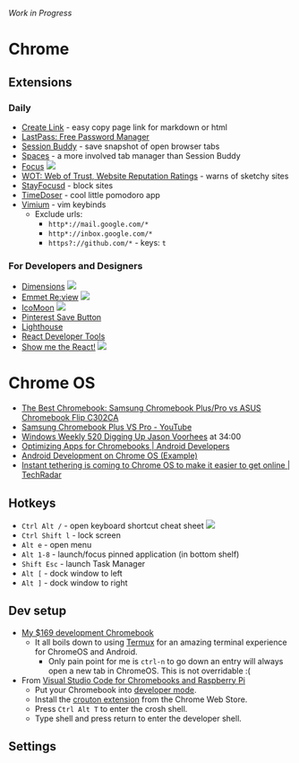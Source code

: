 _Work in Progress_

# Chrome
## Extensions
### Daily
- [Create Link](https://chrome.google.com/webstore/detail/create-link/gcmghdmnkfdbncmnmlkkglmnnhagajbm) - easy copy page link for markdown or html
- [LastPass: Free Password Manager](https://chrome.google.com/webstore/detail/lastpass-free-password-ma/hdokiejnpimakedhajhdlcegeplioahd)
- [Session Buddy](https://chrome.google.com/webstore/detail/session-buddy/edacconmaakjimmfgnblocblbcdcpbko) - save snapshot of open browser tabs
- [Spaces](https://chrome.google.com/webstore/detail/spaces/cenkmofngpohdnkbjdpilgpmbiiljjim) - a more involved tab manager than Session Buddy
- [Focus](https://chrome.google.com/webstore/detail/focus/paipcheolflniajdfeglfpddafcklepg)
![](https://lh3.googleusercontent.com/VGJGQINGg8IWyeSFF6AhZKJqbceZhLwrLYef7Cj68OJr-jmPHhq2nNF-l2Ld9VG2iajBGuWvpHs=w640-h400-e365)
- [WOT: Web of Trust, Website Reputation Ratings](https://chrome.google.com/webstore/detail/wot-web-of-trust-website/bhmmomiinigofkjcapegjjndpbikblnp) - warns of sketchy sites
- [StayFocusd](https://chrome.google.com/webstore/detail/stayfocusd/laankejkbhbdhmipfmgcngdelahlfoji) - block sites
- [TimeDoser](https://chrome.google.com/webstore/detail/timedoser/cmkneeaihlcdllananjlkmppnkdahdcc) - cool little pomodoro app
- [Vimium](https://chrome.google.com/webstore/detail/vimium/dbepggeogbaibhgnhhndojpepiihcmeb) - vim keybinds
  - Exclude urls:
    - `http*://mail.google.com/*`
    - `http*://inbox.google.com/*`
    - `https?://github.com/*` - keys: `t`

### For Developers and Designers
- [Dimensions](https://chrome.google.com/webstore/detail/dimensions/baocaagndhipibgklemoalmkljaimfdj)
![](https://lh3.googleusercontent.com/ceJflFysqTQjWuY0pnO7ab6OiBf-7uJdCJ_9EOL14pHIT7pECE-yi5fL9PUgNuQMNk3kAnhKNw=w640-h400-e365)
- [Emmet Re:view](https://chrome.google.com/webstore/detail/emmet-review/epejoicbhllgiimigokgjdoijnpaphdp)
![](https://lh3.googleusercontent.com/Ofry7wX_DxwwpY4lXCPcD0-EHRZnp_Oo79Jrd2kvZ0H4oWWHYtsgyVMkunURQQAV9VU81ud0rw=w640-h400-e365)
- [IcoMoon](https://chrome.google.com/webstore/detail/icomoon/kppingdhhalimbaehfmhldppemnmlcjd)
![](https://lh3.googleusercontent.com/uCp8QRtnVXu6zb2XHY4vFxaldZhmDDgR12hmuRf9fuajx4iXX6NwKZ_U_grRr62YhwAEOERD=w640-h400-e365)
- [Pinterest Save Button](https://chrome.google.com/webstore/detail/pinterest-save-button/gpdjojdkbbmdfjfahjcgigfpmkopogic)
- [Lighthouse](https://chrome.google.com/webstore/detail/lighthouse/blipmdconlkpinefehnmjammfjpmpbjk)
- [React Developer Tools](https://chrome.google.com/webstore/detail/react-developer-tools/fmkadmapgofadopljbjfkapdkoienihi)
- [Show me the React!](https://chrome.google.com/webstore/detail/show-me-the-react/iaebolhfcmodobkanmaahdhnlplncbnd)
![](https://lh3.googleusercontent.com/P-e_KCbLUZ6iiuULK1oid3jIqzga9-kFA_PB4zDfGez6xWbYfbFIS5WXy931_gkvslQ3RhoT3og=w640-h400-e365)



# Chrome OS
- [The Best Chromebook: Samsung Chromebook Plus/Pro vs ASUS Chromebook Flip C302CA](https://9to5google.com/2017/03/17/samsung-chromebook-pro-plus-vs-asus-chromebook-c302a/)
- [Samsung Chromebook Plus VS Pro - YouTube](https://www.youtube.com/watch?v=DplNov4w9cc)
- [Windows Weekly 520 Digging Up Jason Voorhees](https://twit.tv/shows/windows-weekly/episodes/520) at 34:00
- [Optimizing Apps for Chromebooks | Android Developers](https://developer.android.com/topic/arc/index.html)
- [Android Development on Chrome OS (Example)](https://coderwall.com/p/fv0xrq/android-development-on-chrome-os)
- [Instant tethering is coming to Chrome OS to make it easier to get online | TechRadar](http://www.techradar.com/news/instant-tethering-is-coming-to-chrome-os-to-make-it-easier-to-get-online)

## Hotkeys
- `Ctrl Alt /` - open keyboard shortcut cheat sheet
![](https://www.howtogeek.com/wp-content/uploads/2014/05/chrome-os-keyboard-shortcut-cheat-sheet.png)
- `Ctrl Shift l` - lock screen
- `Alt e` - open menu
- `Alt 1-8` - launch/focus pinned application (in bottom shelf)
- `Shift Esc` - launch Task Manager
- `Alt [` - dock window to left
- `Alt ]` - dock window to right

## Dev setup
- [My $169 development Chromebook](https://blog.lessonslearned.org/building-a-more-secure-development-chromebook/)
  - It all boils down to using [Termux](https://termux.com/) for an amazing terminal experience for ChromeOS and Android.
    - Only pain point for me is `ctrl-n` to go down an entry will always open a new tab in ChromeOS. This is not overridable :(
- From [Visual Studio Code for Chromebooks and Raspberry Pi](https://code.headmelted.com/)
  - Put your Chromebook into [developer mode](https://www.chromium.org/chromium-os/chromiumos-design-docs/developer-mode).
  - Install the [crouton extension](https://chrome.google.com/webstore/detail/crouton-integration/gcpneefbbnfalgjniomfjknbcgkbijom) from the Chrome Web Store.
  - Press `Ctrl Alt T` to enter the crosh shell.
  - Type shell and press return to enter the developer shell.

## Settings
